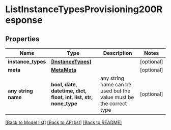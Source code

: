 # ListInstanceTypesProvisioning200Response


## Properties
Name | Type | Description | Notes
------------ | ------------- | ------------- | -------------
**instance_types** | [**[InstanceTypes]**](InstanceTypes.md) |  | [optional] 
**meta** | [**MetaMeta**](MetaMeta.md) |  | [optional] 
**any string name** | **bool, date, datetime, dict, float, int, list, str, none_type** | any string name can be used but the value must be the correct type | [optional]

[[Back to Model list]](../README.md#documentation-for-models) [[Back to API list]](../README.md#documentation-for-api-endpoints) [[Back to README]](../README.md)



